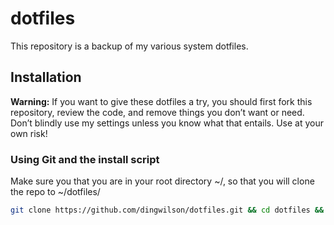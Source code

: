 # dotfiles

This repository is a backup of my various system dotfiles.

## Installation

**Warning:** If you want to give these dotfiles a try, you should first fork this repository, review the code, and remove things you don’t want or need. Don’t blindly use my settings unless you know what that entails. Use at your own risk!

### Using Git and the install script

Make sure you that you are in your root directory ~/, so that you will clone the repo to ~/dotfiles/

```bash
git clone https://github.com/dingwilson/dotfiles.git && cd dotfiles && sh install.sh
```
